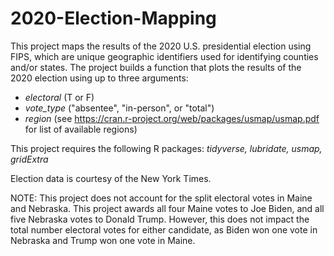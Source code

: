 # 2020-Election-Mapping
This project maps the results of the 2020 U.S. presidential election using FIPS, which are unique geographic identifiers used for identifying counties and/or states. The project builds a function that plots the results of the 2020 election using up to three arguments:

  - _electoral_ (T or F)
  - _vote_type_ ("absentee", "in-person", or "total")
  - _region_ (see https://cran.r-project.org/web/packages/usmap/usmap.pdf for list of available regions)

This project requires the following R packages: _tidyverse, lubridate, usmap, gridExtra_

Election data is courtesy of the New York Times. 

NOTE: This project does not account for the split electoral votes in Maine and Nebraska. This project awards all four Maine votes to Joe Biden, and all five Nebraska votes to Donald Trump. However, this does not impact the total number electoral votes for either candidate, as Biden won one vote in Nebraska and Trump won one vote in Maine.
